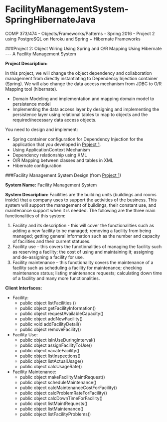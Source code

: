 # FacilityManagementSystem-SpringHibernateJava
COMP 373/474 - Objects/Frameworks/Patterns - Spring 2016 - Project 2 using PostgreSQL on Heroku and Spring + Hibernate Frameworks

###Project 2: Object Wiring Using Spring and O/R Mapping Using Hibernate --- A Facility Management System 


**Project Description:**

In this project, we will change the object dependency and collaboration management from directly
instantiating to Dependency Injection container (Spring). We will also change the data access
mechanism from JDBC to O/R Mapping tool (hibernate). 

- Domain Modeling and implementation and mapping domain model to persistence model
- Implementing the data access layer by designing and implementing the persistence layer using
relational tables to map to objects and the required/necessary data access objects. 

You need to design and implement: 

- Spring container configuration for Dependency Injection for the application that you developed in [Project 1](https://github.com/csoulakian/Facility-Management-System-Java).
- Using ApplicationContext Mechanism
- Dependency relationship using XML
- O/R Mapping between classes and tables in XML
- Hibernate configuration 

###Facility Management System Design (from [Project 1](https://github.com/csoulakian/Facility-Management-System-Java))

**System Name:** Facility Management System

**System Description:** Facilities are the building units (buildings and rooms inside) that a company
uses to support the activities of the business. This system will support the management of buildings,
their constant use, and maintenance support when it is needed. The following are the three main
functionalities of this system:

1. Facility and its description - this will cover the functionalities such as adding a new facility to
be managed; removing a facility from being managed; getting general information such as
the number and capacity of facilities and their current statuses.
2. Facility use – this covers the functionalities of managing the facility such as reserving a
facility; the cost of using and maintaining it; assigning and de-assigning a facility for use.
3. Facility maintenance – this functionality covers the maintenance of a facility such as
scheduling a facility for maintenance; checking maintenance status; listing maintenance
requests; calculating down time of a facility and many more functionalities.

**Client Interfaces:**

- Facility:
  - public object listFacilities ()
  - public object getFacilityInformation()
  - public object requestAvailableCapacity()
  - public object addNewFacility()
  - public void addFacilityDetail()
  - public object removeFacility()
- Facility Use:
  - public object isInUseDuringInterval()
  - public object assignFacilityToUse()
  - public object vacateFacility()
  - public object listInspections()
  - public object listActualUsage()
  - public object calcUsageRate()
- Facility Maintenance: 
  - public object makeFacilityMaintRequest()
  - public object scheduleMaintenance()
  - public object calcMaintenanceCostForFacility()
  - public object calcProblemRateForFacility()
  - public object calcDownTimeForFacility()
  - public object listMaintRequests()
  - public object listMaintenance()
  - public object listFacilityProblems() 
